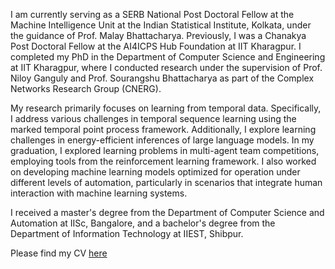 I am currently serving as a SERB National Post Doctoral Fellow at the Machine Intelligence Unit at the Indian Statistical Institute, Kolkata, under the guidance of Prof. Malay Bhattacharya. Previously, I was a Chanakya Post Doctoral Fellow at the AI4ICPS Hub Foundation at IIT Kharagpur. I completed my PhD in the Department of Computer Science and Engineering at IIT Kharagpur, where I conducted research under the supervision of Prof. Niloy Ganguly and Prof. Sourangshu Bhattacharya as part of the Complex Networks Research Group (CNERG).

My research primarily focuses on learning from temporal data. Specifically, I address various challenges in temporal sequence learning using the marked temporal point process framework. Additionally, I explore learning challenges in energy-efficient inferences of large language models. In my graduation, I explored learning problems in multi-agent team competitions, employing tools from the reinforcement learning framework. I also worked on developing machine learning models optimized for operation under different levels of automation, particularly in scenarios that integrate human interaction with machine learning systems.

I received a master's degree from the Department of Computer Science and Automation at IISc, Bangalore, and a bachelor's degree from the Department of Information Technology at IIEST, Shibpur.

Please find my CV <a href="CV_2025.pdf" >here</a>

